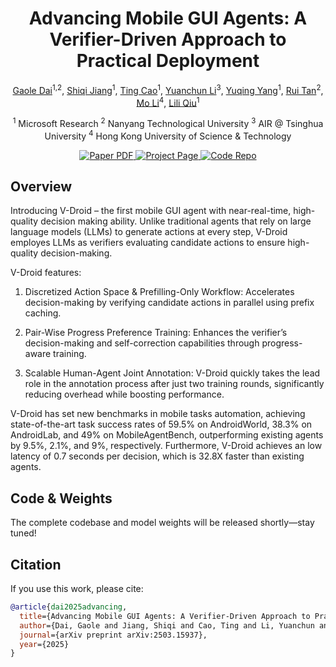 <div align="center">
<h1>Advancing Mobile GUI Agents: A Verifier-Driven Approach to Practical Deployment</h1>

[Gaole Dai](https://maginadai.github.io/daigaole/)<sup>1,2</sup>, 
[Shiqi Jiang](https://chrisplus.me/)<sup>1</sup>, 
[Ting Cao](https://www.microsoft.com/en-us/research/people/ticao/?msockid=3c64cad47a496d892332df017e4966ec)<sup>1</sup>, 
[Yuanchun Li](http://yuanchun-li.github.io/)<sup>3</sup>, 
[Yuqing Yang](https://www.microsoft.com/en-us/research/people/yuqyang/?msockid=3c64cad47a496d892332df017e4966ec)<sup>1</sup>, 
[Rui Tan](https://personal.ntu.edu.sg/tanrui/)<sup>2</sup>, 
[Mo Li](https://cse.hkust.edu.hk/~lim/)<sup>4</sup>, 
[Lili Qiu](https://www.microsoft.com/en-us/research/people/liliqiu/)<sup>1</sup>  

<sup>1</sup> Microsoft Research   <sup>2</sup> Nanyang Technological University   <sup>3</sup> AIR @ Tsinghua University   <sup>4</sup> Hong Kong University of Science & Technology  

<a href="https://arxiv.org/abs/2503.15937">
  <img src="https://img.shields.io/badge/arXiv-2503.15937-red" alt="Paper PDF">
</a>
<a href="https://v-droid-agent.github.io">
  <img src="https://img.shields.io/badge/Project%20Page-V--Droid-green"
       alt="Project Page">
</a>
<a href="https://github.com/V-Droid-Agent/V-Droid-Agent.github.io">
  <img src="https://img.shields.io/badge/Code-GitHub-blue" alt="Code Repo">
</a>
</div>


## Overview
Introducing V-Droid – the first mobile GUI agent with near-real-time, high-quality decision making ability. Unlike traditional agents that rely on large language models (LLMs) to generate actions at every step, V-Droid employes LLMs as verifiers evaluating candidate actions to ensure high-quality decision-making.

V-Droid features:

1. Discretized Action Space & Prefilling-Only Workflow: Accelerates decision-making by verifying candidate actions in parallel using prefix caching.

2. Pair-Wise Progress Preference Training: Enhances the verifier’s decision-making and self-correction capabilities through progress-aware training.

3. Scalable Human-Agent Joint Annotation: V-Droid quickly takes the lead role in the annotation process after just two training rounds, significantly reducing overhead while boosting performance.

V-Droid has set new benchmarks in mobile tasks automation, achieving state-of-the-art task success rates of 59.5% on AndroidWorld, 38.3% on AndroidLab, and 49% on MobileAgentBench, outperforming existing agents by 9.5%, 2.1%, and 9%, respectively. Furthermore, V-Droid achieves an low latency of 0.7 seconds per decision, which is 32.8X faster than existing agents.


## Code & Weights
The complete codebase and model weights will be released shortly—stay tuned!


## Citation
If you use this work, please cite:

```bibtex
@article{dai2025advancing,
  title={Advancing Mobile GUI Agents: A Verifier-Driven Approach to Practical Deployment},
  author={Dai, Gaole and Jiang, Shiqi and Cao, Ting and Li, Yuanchun and Yang, Yuqing and Tan, Rui and Li, Mo and Qiu, Lili},
  journal={arXiv preprint arXiv:2503.15937},
  year={2025}
}
